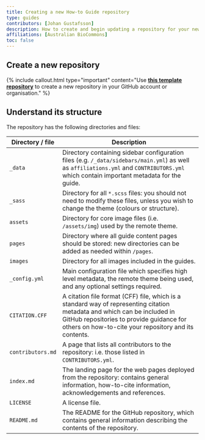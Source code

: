 ```yaml
---
title: Creating a new How-to Guide repository
type: guides
contributors: [Johan Gustafsson]
description: How to create and begin updating a repository for your new How-to Guide, based on a template repository.
affiliations: [Australian BioCommons]
toc: false
---
```



## Create a new repository

{% include callout.html type="important" content="Use [**this template repository**](https://github.com/AustralianBioCommons/guide-template) to create a new repository in your GitHub account or organisation." %}


## Understand its structure

The repository has the following directories and files:

| Directory / file    | Description                                                                                                                                                                                                                   |
|---------------------|-------------------------------------------------------------------------------------------------------------------------------------------------------------------------------------------------------------------------------|
| `_data`             | Directory containing sidebar configuration files (e.g. `/_data/sidebars/main.yml`) as well as `affiliations.yml` and `CONTRIBUTORS.yml` which contain important metadata for the guide.                                       |
| `_sass`             | Directory for all `*.scss` files: you should not need to modify these files, unless you wish to change the theme (colours or structure).                                                                                      |
| `assets`            | Directory for core image files (i.e. `/assets/img`) used by the remote theme.                                                                                                                                                 |
| `pages`             | Directory where all guide content pages should be stored: new directories can be added as needed within `/pages`.                                                                                                             |
| `images`            | Directory for all images included in the guides.                                                                                                                                                                              |
| `_config.yml`       | Main configuration file which specifies high level metadata, the remote theme being used, and any optional settings required.                                                                                                 |
| `CITATION.CFF`      | A citation file format (CFF) file, which is a standard way of representing citation metadata and which can be included in GitHub repositories to provide guidance for others on how-to-cite your repository and its contents. |
| `contributors.md`   | A page that lists all contributors to the repository: i.e. those listed in `CONTRIBUTORS.yml`.                                                                                                                                |
| `index.md`          | The landing page for the web pages deployed from the repository: contains general information, how-to-cite information, acknowledgements and references.                                                                      |
| `LICENSE`           | A license file.                                                                                                                                                                                                               |
| `README.md`         | The README for the GitHub repository, which contains general information describing the contents of the repository.                                                                                                           |